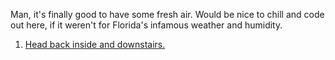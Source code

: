 Man, it's finally good to have some fresh air. Would be nice to chill and code out here, if it weren't for Florida's infamous weather and humidity.

1. [Head back inside and downstairs.](https://github.com/BellaFa/BellaFa.github.io/tree/adventure-test/Start)